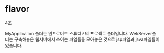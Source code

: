# flavor
4조

MyApplication 폴더는 안드로이드 스튜디오의 프로젝트 폴더입니다.
WebServer폴더는 구축해놓은 웹서버에서 쓰이는 파일들을 모아놓은 것으로 jsp파일과 java파일들이 있습니다.

